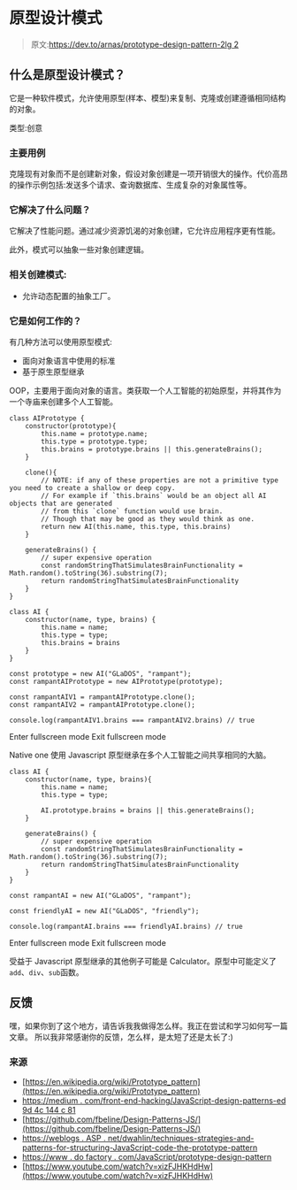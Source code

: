 # 原型设计模式

> 原文:[https://dev.to/arnas/prototype-design-pattern-2lg 2](https://dev.to/arnas/prototype-design-pattern--2lg2)

## 什么是原型设计模式？

它是一种软件模式，允许使用原型(样本、模型)来复制、克隆或创建遵循相同结构的对象。

类型:创意

### 主要用例

克隆现有对象而不是创建新对象，假设对象创建是一项开销很大的操作。代价高昂的操作示例包括:发送多个请求、查询数据库、生成复杂的对象属性等。

### 它解决了什么问题？

它解决了性能问题。通过减少资源饥渴的对象创建，它允许应用程序更有性能。

此外，模式可以抽象一些对象创建逻辑。

### 相关创建模式:

*   允许动态配置的抽象工厂。

### 它是如何工作的？

有几种方法可以使用原型模式:

*   面向对象语言中使用的标准
*   基于原生原型继承

OOP，主要用于面向对象的语言。类获取一个人工智能的初始原型，并将其作为一个寺庙来创建多个人工智能。

```
class AIPrototype {
    constructor(prototype){
        this.name = prototype.name;
        this.type = prototype.type;
        this.brains = prototype.brains || this.generateBrains();
    }

    clone(){
        // NOTE: if any of these properties are not a primitive type you need to create a shallow or deep copy.
        // For example if `this.brains` would be an object all AI objects that are generated 
        // from this `clone` function would use brain.
        // Though that may be good as they would think as one.
        return new AI(this.name, this.type, this.brains)
    }

    generateBrains() {
        // super expensive operation
        const randomStringThatSimulatesBrainFunctionality = Math.random().toString(36).substring(7);
        return randomStringThatSimulatesBrainFunctionality
    }
}

class AI {
    constructor(name, type, brains) {
        this.name = name;
        this.type = type;
        this.brains = brains
    }
}

const prototype = new AI("GLaDOS", "rampant");
const rampantAIPrototype = new AIPrototype(prototype);

const rampantAIV1 = rampantAIPrototype.clone();
const rampantAIV2 = rampantAIPrototype.clone();

console.log(rampantAIV1.brains === rampantAIV2.brains) // true 
```

Enter fullscreen mode Exit fullscreen mode

Native one 使用 Javascript 原型继承在多个人工智能之间共享相同的大脑。

```
class AI {
    constructor(name, type, brains){
        this.name = name;
        this.type = type;

        AI.prototype.brains = brains || this.generateBrains();
    }

    generateBrains() {
        // super expensive operation
        const randomStringThatSimulatesBrainFunctionality = Math.random().toString(36).substring(7);
        return randomStringThatSimulatesBrainFunctionality
    }
}

const rampantAI = new AI("GLaDOS", "rampant");

const friendlyAI = new AI("GLaDOS", "friendly");

console.log(rampantAI.brains === friendlyAI.brains) // true 
```

Enter fullscreen mode Exit fullscreen mode

受益于 Javascript 原型继承的其他例子可能是 Calculator。原型中可能定义了`add`、`div`、`sub`函数。

## 反馈

嘿，如果你到了这个地方，请告诉我我做得怎么样。我正在尝试和学习如何写一篇文章。
所以我非常感谢你的反馈，怎么样，是太短了还是太长了:)

### 来源

*   [https://en.wikipedia.org/wiki/Prototype_pattern](https://en.wikipedia.org/wiki/Prototype_pattern)
*   [https://medium . com/front-end-hacking/JavaScript-design-patterns-ed 9d 4c 144 c 81](https://medium.com/front-end-hacking/javascript-design-patterns-ed9d4c144c81)
*   [https://github.com/fbeline/Design-Patterns-JS/](https://github.com/fbeline/Design-Patterns-JS/)
*   [https://weblogs . ASP . net/dwahlin/techniques-strategies-and-patterns-for-structuring-JavaScript-code-the-prototype-pattern](https://weblogs.asp.net/dwahlin/techniques-strategies-and-patterns-for-structuring-javascript-code-the-prototype-pattern)
*   [https://www . do factory . com/JavaScript/prototype-design-pattern](https://www.dofactory.com/javascript/prototype-design-pattern)
*   [https://www.youtube.com/watch?v=xizFJHKHdHw](https://www.youtube.com/watch?v=xizFJHKHdHw)
